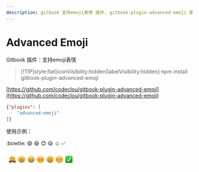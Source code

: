 ```yaml
---
description: gitbook 支持emoji表情 插件, gitbook-plugin-advanced-emoji 使用教程
---
```

# Advanced Emoji

Gitbook 插件：支持emoji表情

> [!TIP|style:flat|iconVisibility:hidden|labelVisibility:hidden]
> npm install gitbook-plugin-advanced-emoji

[https://github.com/codeclou/gitbook-plugin-advanced-emoji](https://github.com/codeclou/gitbook-plugin-advanced-emoji)

```json
{"plugins": [
    "advanced-emoji"
]}
```

使用示例：

<!-- ignore:advanced-emoji:start -->
   :bowtie: :smile: :laughing: :blush: :smiley: :relaxed: :white_check_mark:
<!-- ignore:advanced-emoji:end -->

![Emoji](./emoji.png)